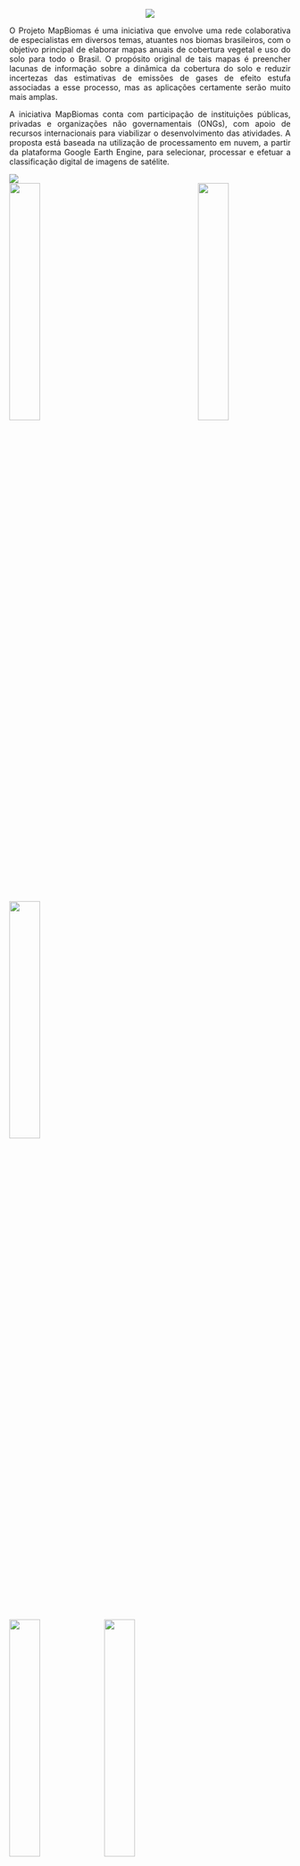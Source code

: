 <p align="center">
<img src ="https://github.com/saraivaufc/mapbiomas/blob/master/docs/images/logo.svg" />
</p>

<p align="justify">
O Projeto MapBiomas é uma iniciativa que envolve uma rede colaborativa de especialistas em diversos temas, atuantes nos biomas brasileiros, com o objetivo principal de elaborar mapas anuais de cobertura vegetal e uso do solo para todo o Brasil. O propósito original de tais mapas é preencher lacunas de informação sobre a dinâmica da cobertura do solo e reduzir incertezas das estimativas de emissões de gases de efeito estufa associadas a esse processo, mas as aplicações certamente serão muito mais amplas.
</p>
<p align="justify">
A iniciativa MapBiomas conta com participação de instituições públicas, privadas e organizações não governamentais (ONGs), com apoio de recursos internacionais para viabilizar o desenvolvimento das atividades. A proposta está baseada na utilização de processamento em nuvem, a partir da plataforma Google Earth Engine, para selecionar, processar e efetuar a classificação digital de imagens de satélite. 
<p>

<div>
  <img src ="https://github.com/saraivaufc/mapbiomas/blob/master/docs/images/brasil.jpg" />
</div>

<div align="justify">
  <img  src="https://github.com/saraivaufc/mapbiomas/blob/master/docs/images/amazonia.jpg" width="33%" />
  <img src ="https://github.com/saraivaufc/mapbiomas/blob/master/docs/images/cerrado-a.jpg" width="33%" />
  <img src ="https://github.com/saraivaufc/mapbiomas/blob/master/docs/images/mata-atlantica.jpg" width="33%" />
</div>
<div>
  <img src="https://github.com/saraivaufc/mapbiomas/blob/master/docs/images/pampa.jpg" width="33%" />
  <img src ="https://github.com/saraivaufc/mapbiomas/blob/master/docs/images/pantanal.jpg" width="33%" />
  <img src ="https://github.com/saraivaufc/mapbiomas/blob/master/docs/images/caatinga.jpg" width="33%" />
<//div>

# Instructions

Install Google Cloud SDK

https://cloud.google.com/sdk/docs/#deb

```
$ export CLOUD_SDK_REPO="cloud-sdk-$(lsb_release -c -s)"
$ echo "deb http://packages.cloud.google.com/apt $CLOUD_SDK_REPO main" | sudo tee -a /etc/apt/sources.list.d/google-cloud-sdk.list
$ curl https://packages.cloud.google.com/apt/doc/apt-key.gpg | sudo apt-key add -
$ sudo apt-get update && sudo apt-get install google-cloud-sdk
$ gcloud init 
$ gcloud auth application-default login
```

Install python libraries

https://cloud.google.com/storage/docs/reference/libraries#client-libraries-install-python

```
$ pip install --upgrade google-cloud-storage
$ earthengine authenticate
```

Install postgres 9.5:
```
$ sudo apt-get install postgresql-9.5 postgresql-server-dev-9.5
$ sudo -u postgres psql
$ \password postgres
```

Create a database
```
$ psql -U postgres -W -h localhost
$ create database mapbiomas;
```

Create a virtual environment
```
$ virtualenv env
$ source env/bin/activate
```

Install requirements
```
$ pip install -r rsgee/requirements.txt
```

Initialize database:
```
>> from rsgee.db import DatabaseManager
>> db = DatabaseManager()
>> db.migrate()
```

To use client API, install ImageTk

```
sudo apt-get install python-imaging-tk
```
and alter in ee/mapclient.py from

```
import ImageTk
import Image
```

to

```
from PIL import ImageTk
from PIL import Image
```

Create your settings or use an existing, change "mapbiomas/settings/__init__.py" to choose the settings.
